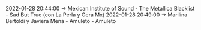 2022-01-28 20:44:00 -> Mexican Institute of Sound - The Metallica Blacklist - Sad But True (con La Perla y Gera Mx)
2022-01-28 20:49:00 -> Marilina Bertoldi y Javiera Mena - Amuleto - Amuleto
